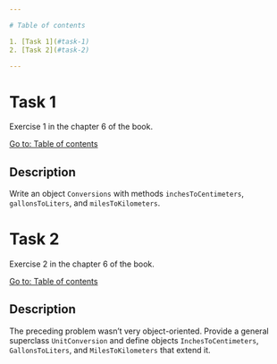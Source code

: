 ```yaml
---

# Table of contents

1. [Task 1](#task-1)
2. [Task 2](#task-2)

---
```


# Task 1

Exercise 1 in the chapter 6 of the book.

[Go to: Table of contents](#table-of-contents)

## Description

Write an object `Conversions` with methods `inchesToCentimeters`, `gallonsToLiters`, and `milesToKilometers`.

# Task 2

Exercise 2 in the chapter 6 of the book.

[Go to: Table of contents](#table-of-contents)

## Description

The preceding problem wasn’t very object-oriented. Provide a general superclass `UnitConversion` and define objects `InchesToCentimeters`, `GallonsToLiters`, and `MilesToKilometers` that extend it.
